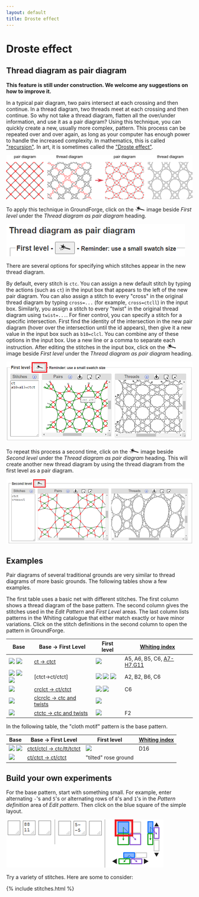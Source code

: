 ```yaml
---
layout: default
title: Droste effect
---
```


Droste effect
=============

Thread diagram as pair diagram
------------------------------
**This feature is still under construction.  We welcome any suggestions on how to improve it.**

In a typical pair diagram, two pairs intersect at each crossing and then continue.  In a thread diagram, two threads meet at each crossing and then continue.  So why not take a thread diagram, flatten all the over/under information, and use it as a pair diagram?  Using this technique, you can quickly create a new, usually more complex, pattern.  This process can be repeated over and over again, as long as your computer has enough power to handle the increased complexity.    In mathematics, this is called ["recursion"](https://en.wikipedia.org/wiki/Recursion).  In art, it is sometimes called the ["Droste effect"](https://en.wikipedia.org/wiki/Droste_effect).

![](images/simple-droste.png)

To apply this technique in GroundForge, click on the ![wand](../images/wand.png) image beside _First level_ under the _Thread diagram as pair diagram_ heading. 
 
![](images/reuse.png)

There are several options for specifying which stitches appear in the new thread diagram.

By default, every stitch is `ctc`.  You can assign a new default stitch by typing the actions (such as `ct`) in the input box that appears to the left of the new pair diagram. You can also assign a stitch to every "cross" in the original thread diagram by typing `cross=...` (for example, `cross=ctcll`) in the input box.  Similarly, you assign a stitch to every "twist" in the original thread diagram using `twist=...`.  For finer control, you can specify a stitch for a specific intersection.  First find the identity of the intersection in the new pair diagram (hover over the intersection until the id appears), then give it a new value in the input box such as `b10=clcl`.  You can combine any of these options in the input box.  Use a new line or a comma to separate each instruction. After editing the stitches in the input box, click on the ![wand](../images/wand.png) image beside _First level_ under the _Thread diagram as pair diagram_ heading. 

![](images/droste-assign-stitches.png)

To repeat this process a second time, click on the ![wand](../images/wand.png) image beside _Second level_ under the _Thread diagram as pair diagram_ heading.   This will create another new thread diagram by using the thread diagram from the first level as a pair diagram.

![](images/droste-repeat-assign-stitches.png)


## Examples

Pair diagrams of several traditional grounds are very similar to thread diagrams of more basic grounds.  The following tables show a few examples.
 
 The first table uses a basic net with different stitches.   The first column shows a thread diagram of the base pattern.  The second column gives the stitches used in the _Edit Pattern_ and _First Level_ areas.  The last column lists patterns in the Whiting catalogue that either match exactly or have minor variations.  Click on the stitch definitions in the second column to open the pattern in GroundForge.

Base  | Base &rarr; First Level    | First level     | [Whiting index](/gw-lace-to-gf)
-------------------------------------------------------------------------------------|----------------|-------------|--------- 
![](stitches/ct.png) ![](stitches/ct-color1.png) | [ct &rarr; ctct]      | ![](/gw-lace-to-gf/w/page76a.gif) | A5, A6, B5, C6, [A7-H7,G11]
![](stitches/ctct.png) ![](stitches/ctct-color1a.png) ![](stitches/ctct-color1b.png) | [ctct&rarr;ct/ctct] | ![](/gw-lace-to-gf/w/page120a.gif) ![](stitches/ctct-color2a.png) ![](stitches/ctct-color2b.png) | A2, B2, B6, C6
![](stitches/crclct.png) | [crclct &rarr; ct/ctct] | ![](/gw-lace-to-gf/w/page139a.gif) ![](stitches/crclct-color2.png) | C6
![](stitches/clcrclc.png) | [clcrclc &rarr; ctc and twists] | ![](stitches/clcrclc-color2.png)
![](stitches/ctctc.png) | [ctctc &rarr; ctc and twists] | ![](/gw-lace-to-gf/w/page178a.gif) | F2

In the following table, the "cloth motif" pattern is the base pattern.

Base  | Base &rarr; First Level    | First level     | [Whiting index](/gw-lace-to-gf)
-------------------------------------------------------------------------------------|----------------|-------------|--------- 
![](stitches/ctc-ctcr.png) ![](stitches/ctc-ctcr-color.png)  | [ctct/ctcl &rarr; ctc/tt/tctct] | ![](/gw-lace-to-gf/w/page150a.gif) | D16
![](stitches/2x-ct-ctct.png) | [ct/ctct &rarr; ct/ctct] | "tilted" rose ground


[ct &rarr; ctct]: /GroundForge/tiles?tile=-5&tileStitch=ct&droste2=ctct&patchWidth=5&patchHeight=6&shiftColsSW=-2&shiftRowsSW=0&shiftColsSE=1&shiftRowsSE=1
[ctct &rarr; ct/ctct]: /GroundForge/tiles?patchWidth=5&patchHeight=6&b1=ctct&tile=-5&footsideStitch=ctctt&tileStitch=ctct&headsideStitch=ctctt&shiftColsSW=-2&shiftRowsSW=0&shiftColsSE=1&shiftRowsSE=1&droste2=ct,cross=ctct
[crclct &rarr; ct/ctct]: /GroundForge/tiles?tile=-5&tileStitch=crclct&droste2=ctct,b16=b15=b12=ct&patchWidth=5&patchHeight=6&shiftColsSW=-2&shiftRowsSW=0&shiftColsSE=1&shiftRowsSE=1
[clcrclc &rarr; ctc]: /GroundForge/tiles?tile=-5&tileStitch=clcrclc&droste2=ctc,b16=ctct,b13=ctcr,b15=ctcl&patchWidth=5&patchHeight=6&shiftColsSW=-2&shiftRowsSW=0&shiftColsSE=1&shiftRowsSE=1
[clcrclc &rarr; ctc and twists]: /GroundForge/tiles?tile=-5&tileStitch=ctctc&droste2=ctc,B16=ctcttt,B15=ctcrrr,B14=ctclll,b13=ctcctc&patchWidth=5&patchHeight=6&shiftColsSW=-2&shiftRowsSW=0&shiftColsSE=1&shiftRowsSE=1
[ctctc &rarr; ctc and twists]: /GroundForge/tiles?tile=-5&tileStitch=ctctc&droste2=ctc,B16=ctcttt,B15=ctcrrr,B14=ctclll,b13=ctcctc&patchWidth=5&patchHeight=6&shiftColsSW=-2&shiftRowsSW=0&shiftColsSE=1&shiftRowsSE=1

[ctct/ctcl &rarr; ctc/tt/tctct]: /GroundForge/tiles?tile=8,1&a1=ctct&a2=ctcl&droste2=ctc,a24=a15=tt,a14=tctct&patchWidth=4&patchHeight=4&shiftColsSW=0&shiftRowsSW=2&shiftColsSE=1&shiftRowsSE=2
[ct/ctct &rarr; ct/ctct]: /GroundForge/tiles?tile=88,11&tileStitch=ctct&b1=ct&a2=ct&droste2=cross=ctct,twist=ct&patchWidth=6&patchHeight=6&shiftColsSW=0&shiftRowsSW=2&shiftColsSE=2&shiftRowsSE=2
[A7-H7,G11]: /gw-lace-to-gf#val


Build your own experiments
-------------------------

For the base pattern, start with something small.  For example, enter alternating `-`'s and `5`'s or alternating rows of `8`'s and `1`'s in the _Pattern definition_ area of _Edit pattern_. Then click on the blue square of the simple layout. 

![](images/init-droste.png)

Try a variety of stitches.  Here are some to consider:

{% include stitches.html %}
